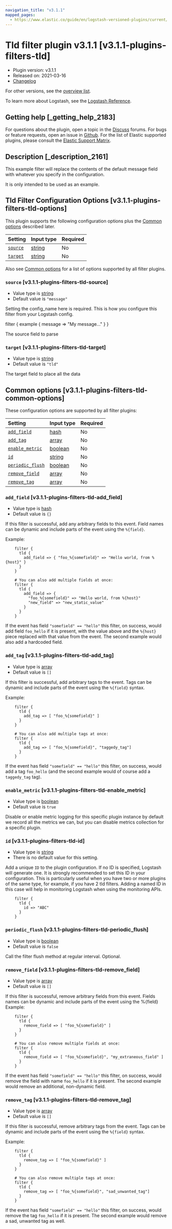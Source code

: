 ```yaml
---
navigation_title: "v3.1.1"
mapped_pages:
  - https://www.elastic.co/guide/en/logstash-versioned-plugins/current/v3.1.1-plugins-filters-tld.html
---
```


# Tld filter plugin v3.1.1 [v3.1.1-plugins-filters-tld]

* Plugin version: v3.1.1
* Released on: 2021-03-16
* [Changelog](https://github.com/logstash-plugins/logstash-filter-tld/blob/v3.1.1/CHANGELOG.md)

For other versions, see the [overview list](filter-tld-index.md).

To learn more about Logstash, see the [Logstash Reference](https://www.elastic.co/guide/en/logstash/current/index.html).

## Getting help [_getting_help_2183]

For questions about the plugin, open a topic in the [Discuss](http://discuss.elastic.co) forums. For bugs or feature requests, open an issue in [Github](https://github.com/logstash-plugins/logstash-filter-tld). For the list of Elastic supported plugins, please consult the [Elastic Support Matrix](https://www.elastic.co/support/matrix#matrix_logstash_plugins).

## Description [_description_2161]

This example filter will replace the contents of the default message field with whatever you specify in the configuration.

It is only intended to be used as an example.

## Tld Filter Configuration Options [v3.1.1-plugins-filters-tld-options]

This plugin supports the following configuration options plus the [Common options](v3-1-1-plugins-filters-tld.md#v3.1.1-plugins-filters-tld-common-options) described later.

| Setting | Input type | Required |
| :- | :- | :- |
| [`source`](v3-1-1-plugins-filters-tld.md#v3.1.1-plugins-filters-tld-source) | [string](/lsr/value-types.md#string) | No |
| [`target`](v3-1-1-plugins-filters-tld.md#v3.1.1-plugins-filters-tld-target) | [string](/lsr/value-types.md#string) | No |

Also see [Common options](v3-1-1-plugins-filters-tld.md#v3.1.1-plugins-filters-tld-common-options) for a list of options supported by all filter plugins.

### `source` [v3.1.1-plugins-filters-tld-source]

* Value type is [string](/lsr/value-types.md#string)
* Default value is `"message"`

Setting the config\_name here is required. This is how you configure this filter from your Logstash config.

filter { example { message ⇒ "My message…" } }

The source field to parse

### `target` [v3.1.1-plugins-filters-tld-target]

* Value type is [string](/lsr/value-types.md#string)
* Default value is `"tld"`

The target field to place all the data

## Common options [v3.1.1-plugins-filters-tld-common-options]

These configuration options are supported by all filter plugins:

| Setting | Input type | Required |
| :- | :- | :- |
| [`add_field`](v3-1-1-plugins-filters-tld.md#v3.1.1-plugins-filters-tld-add_field) | [hash](/lsr/value-types.md#hash) | No |
| [`add_tag`](v3-1-1-plugins-filters-tld.md#v3.1.1-plugins-filters-tld-add_tag) | [array](/lsr/value-types.md#array) | No |
| [`enable_metric`](v3-1-1-plugins-filters-tld.md#v3.1.1-plugins-filters-tld-enable_metric) | [boolean](/lsr/value-types.md#boolean) | No |
| [`id`](v3-1-1-plugins-filters-tld.md#v3.1.1-plugins-filters-tld-id) | [string](/lsr/value-types.md#string) | No |
| [`periodic_flush`](v3-1-1-plugins-filters-tld.md#v3.1.1-plugins-filters-tld-periodic_flush) | [boolean](/lsr/value-types.md#boolean) | No |
| [`remove_field`](v3-1-1-plugins-filters-tld.md#v3.1.1-plugins-filters-tld-remove_field) | [array](/lsr/value-types.md#array) | No |
| [`remove_tag`](v3-1-1-plugins-filters-tld.md#v3.1.1-plugins-filters-tld-remove_tag) | [array](/lsr/value-types.md#array) | No |

### `add_field` [v3.1.1-plugins-filters-tld-add_field]

* Value type is [hash](/lsr/value-types.md#hash)
* Default value is `{}`

If this filter is successful, add any arbitrary fields to this event. Field names can be dynamic and include parts of the event using the `%{field}`.

Example:

```
    filter {
      tld {
        add_field => { "foo_%{somefield}" => "Hello world, from %{host}" }
      }
    }
```

```
    # You can also add multiple fields at once:
    filter {
      tld {
        add_field => {
          "foo_%{somefield}" => "Hello world, from %{host}"
          "new_field" => "new_static_value"
        }
      }
    }
```

If the event has field `"somefield" == "hello"` this filter, on success, would add field `foo_hello` if it is present, with the value above and the `%{host}` piece replaced with that value from the event. The second example would also add a hardcoded field.

### `add_tag` [v3.1.1-plugins-filters-tld-add_tag]

* Value type is [array](/lsr/value-types.md#array)
* Default value is `[]`

If this filter is successful, add arbitrary tags to the event. Tags can be dynamic and include parts of the event using the `%{field}` syntax.

Example:

```
    filter {
      tld {
        add_tag => [ "foo_%{somefield}" ]
      }
    }
```

```
    # You can also add multiple tags at once:
    filter {
      tld {
        add_tag => [ "foo_%{somefield}", "taggedy_tag"]
      }
    }
```

If the event has field `"somefield" == "hello"` this filter, on success, would add a tag `foo_hello` (and the second example would of course add a `taggedy_tag` tag).

### `enable_metric` [v3.1.1-plugins-filters-tld-enable_metric]

* Value type is [boolean](/lsr/value-types.md#boolean)
* Default value is `true`

Disable or enable metric logging for this specific plugin instance by default we record all the metrics we can, but you can disable metrics collection for a specific plugin.

### `id` [v3.1.1-plugins-filters-tld-id]

* Value type is [string](/lsr/value-types.md#string)
* There is no default value for this setting.

Add a unique `ID` to the plugin configuration. If no ID is specified, Logstash will generate one. It is strongly recommended to set this ID in your configuration. This is particularly useful when you have two or more plugins of the same type, for example, if you have 2 tld filters. Adding a named ID in this case will help in monitoring Logstash when using the monitoring APIs.

```
    filter {
      tld {
        id => "ABC"
      }
    }
```

### `periodic_flush` [v3.1.1-plugins-filters-tld-periodic_flush]

* Value type is [boolean](/lsr/value-types.md#boolean)
* Default value is `false`

Call the filter flush method at regular interval. Optional.

### `remove_field` [v3.1.1-plugins-filters-tld-remove_field]

* Value type is [array](/lsr/value-types.md#array)
* Default value is `[]`

If this filter is successful, remove arbitrary fields from this event. Fields names can be dynamic and include parts of the event using the %{field} Example:

```
    filter {
      tld {
        remove_field => [ "foo_%{somefield}" ]
      }
    }
```

```
    # You can also remove multiple fields at once:
    filter {
      tld {
        remove_field => [ "foo_%{somefield}", "my_extraneous_field" ]
      }
    }
```

If the event has field `"somefield" == "hello"` this filter, on success, would remove the field with name `foo_hello` if it is present. The second example would remove an additional, non-dynamic field.

### `remove_tag` [v3.1.1-plugins-filters-tld-remove_tag]

* Value type is [array](/lsr/value-types.md#array)
* Default value is `[]`

If this filter is successful, remove arbitrary tags from the event. Tags can be dynamic and include parts of the event using the `%{field}` syntax.

Example:

```
    filter {
      tld {
        remove_tag => [ "foo_%{somefield}" ]
      }
    }
```

```
    # You can also remove multiple tags at once:
    filter {
      tld {
        remove_tag => [ "foo_%{somefield}", "sad_unwanted_tag"]
      }
    }
```

If the event has field `"somefield" == "hello"` this filter, on success, would remove the tag `foo_hello` if it is present. The second example would remove a sad, unwanted tag as well.
